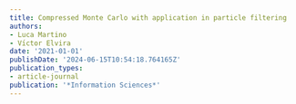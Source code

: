 ```yaml
---
title: Compressed Monte Carlo with application in particle filtering
authors:
- Luca Martino
- Vı́ctor Elvira
date: '2021-01-01'
publishDate: '2024-06-15T10:54:18.764165Z'
publication_types:
- article-journal
publication: '*Information Sciences*'
---
```

